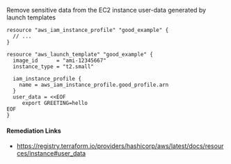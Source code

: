 
Remove sensitive data from the EC2 instance user-data generated by launch templates

```hcl
resource "aws_iam_instance_profile" "good_example" {
  // ...
}

resource "aws_launch_template" "good_example" {
  image_id      = "ami-12345667"
  instance_type = "t2.small"

  iam_instance_profile {
    name = aws_iam_instance_profile.good_profile.arn
  }
  user_data = <<EOF
	 export GREETING=hello
EOF
}
```

#### Remediation Links
 - https://registry.terraform.io/providers/hashicorp/aws/latest/docs/resources/instance#user_data


